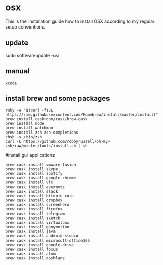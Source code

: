 # osx

This is the installation guide how to install OSX according to my regular setup conventions.

## update

sudo softwareupdate -iva

## manual 
```
xcode
```

## install brew and some packages

```
ruby -e "$(curl -fsSL https://raw.githubusercontent.com/Homebrew/install/master/install)"
brew install caskroom/cask/brew-cask
brew install node
brew install watchman
brew install zsh zsh-completions
chsh -s /bin/zsh
curl -L https://github.com/robbyrussell/oh-my-zsh/raw/master/tools/install.sh | sh
```

#install gui applications

```
brew cask install vmware-fusion
brew cask install skype
brew cask install spotify
brew cask install google-chrome
brew cask install vlc
brew cask install evernote
brew cask install slack
brew cask install bitcoin-core
brew cask install dropbox
brew cask install screenhero
brew cask install firefox
brew cask install telegram
brew cask install sketch
brew cask install virtualbox
brew cask install genymotion
brew cask install java
brew cask install android-studio
brew cask install microsoft-office365
brew cask install google-drive
brew cask install focus
brew cask install atom
brew cask install dashlane
```

